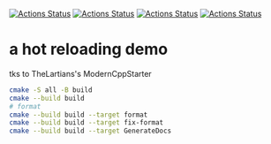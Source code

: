[![Actions Status](https://github.com/wanghenshui/SimpleHotReload/workflows/MacOS/badge.svg)](https://github.com/wanghenshui/SimpleHotReload/actions)
[![Actions Status](https://github.com/wanghenshui/SimpleHotReload/workflows/Ubuntu/badge.svg)](https://github.com/wanghenshui/SimpleHotReload/actions)
[![Actions Status](https://github.com/wanghenshui/SimpleHotReload/workflows/Style/badge.svg)](https://github.com/wanghenshui/SimpleHotReload/actions)
[![Actions Status](https://github.com/wanghenshui/SimpleHotReload/workflows/Install/badge.svg)](https://github.com/wanghenshui/SimpleHotReload/actions)


# a hot reloading demo

tks to TheLartians's ModernCppStarter
```bash
cmake -S all -B build
cmake --build build
# format
cmake --build build --target format
cmake --build build --target fix-format
cmake --build build --target GenerateDocs
```